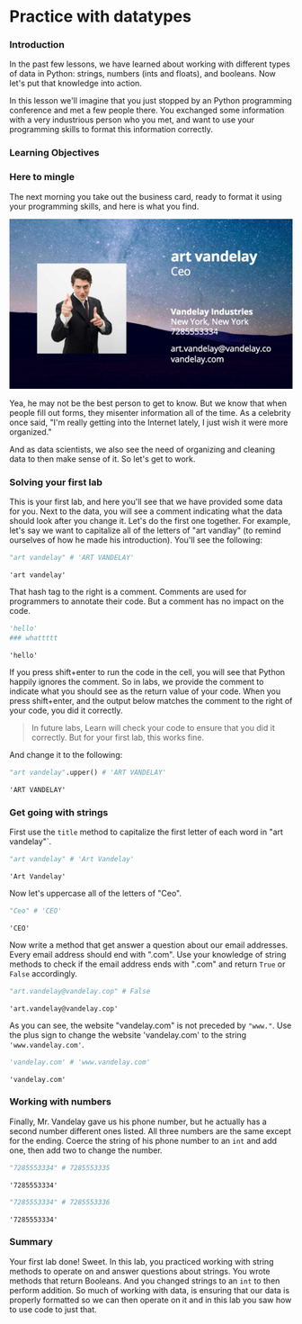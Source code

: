 
# Practice with datatypes

### Introduction

In the past few lessons, we have learned about working with different types of data in Python: strings, numbers (ints and floats), and booleans.  Now let's put that knowledge into action.

In this lesson we'll imagine that you just stopped by an Python programming conference and met a few people there.  You exchanged some information with a very industrious person who you met, and want to use your programming skills to format this information correctly.  

### Learning Objectives

### Here to mingle 

The next morning you take out the business card, ready to format it using your programming skills, and here is what you find.

![](./biz-card-mistakes.jpg)

Yea, he may not be the best person to get to know.  But we know that when people fill out forms, they misenter information all of the time.  As a celebrity once said, "I'm really getting into the Internet lately, I just wish it were more organized."

And as data scientists, we also see the need of organizing and cleaning data to then make sense of it.  So let's get to work.

### Solving your first lab

This is your first lab, and here you'll see that we have provided some data for you.  Next to the data, you will see a comment indicating what the data should look after you change it.  Let's do the first one together.  For example, let's say we want to capitalize all of the letters of "art vandlay" (to remind ourselves of how he made his introduction).  You'll see the following:


```python
"art vandelay" # 'ART VANDELAY'
```




    'art vandelay'



That hash tag to the right is a comment.  Comments are used for programmers to annotate their code.  But a comment has no impact on the code.


```python
'hello'
### whattttt
```




    'hello'



If you press shift+enter to run the code in the cell, you will see that Python happily ignores the comment.  So in labs, we provide the comment to indicate what you should see as the return value of your code.  When you press shift+enter, and the output below matches the comment to the right of your code, you did it correctly.

> In future labs, Learn will check your code to ensure that you did it correctly.  But for your first lab, this works fine.

And change it to the following:


```python
"art vandelay".upper() # 'ART VANDELAY'
```




    'ART VANDELAY'



### Get going with strings

First use the `title` method to capitalize the first letter of each word in "art vandelay"`.


```python
"art vandelay" # 'Art Vandelay'
```




    'Art Vandelay'



Now let's uppercase all of the letters of "Ceo".


```python
"Ceo" # 'CEO'
```




    'CEO'



Now write a method that get answer a question about our email addresses.  Every email address should end with ".com".  Use your knowledge of string methods to check if the email address ends with ".com" and return `True` or `False` accordingly. 


```python
"art.vandelay@vandelay.cop" # False
```




    'art.vandelay@vandelay.cop'



As you can see, the website "vandelay.com" is not preceded by `"www."`.  Use the plus sign to change the website 'vandelay.com' to the string `'www.vandelay.com'`.


```python
'vandelay.com' # 'www.vandelay.com'
```




    'vandelay.com'



### Working with numbers

Finally, Mr. Vandelay gave us his phone number, but he actually has a second number different ones listed.  All three numbers are the same except for the ending.  Coerce the string of his phone number to an `int` and add one, then add two to change the number.  


```python
"7285553334" # 7285553335
```




    '7285553334'




```python
"7285553334" # 7285553336
```




    '7285553334'



### Summary

Your first lab done!  Sweet.  In this lab, you practiced working with string methods to operate on and answer questions about strings.  You wrote methods that return Booleans.  And you changed strings to an `int` to then perform addition.  So much of working with data, is ensuring that our data is properly formatted so we can then operate on it and in this lab you saw how to use code to just that.
